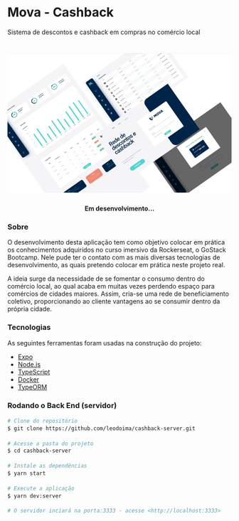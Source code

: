 <h1>Mova - Cashback</h1>
<p>Sistema de descontos e cashback em compras no comércio local</p>

<h1 align="center">
  <img width="600px" src="/assets/banner.PNG" />
</h1>

<h4 align="center"> 
	Em desenvolvimento...
</h4>

### Sobre

O desenvolvimento desta aplicação tem como objetivo colocar em prática os conhecimentos adquiridos no curso imersivo da Rockerseat, o GoStack Bootcamp.
Nele pude ter o contato com as mais diversas tecnologias de desenvolvimento, as quais pretendo colocar em prática neste projeto real.

A ideia surge da necessidade de se fomentar o consumo dentro do comércio local, ao qual acaba em muitas vezes perdendo espaço
para comércios de cidades maiores. Assim, cria-se uma rede de beneficiamento coletivo, proporcionando ao cliente vantagens ao se consumir dentro da própria cidade.

### Tecnologias

As seguintes ferramentas foram usadas na construção do projeto:

- [Expo](https://expo.io/)
- [Node.js](https://nodejs.org/en/)
- [TypeScript](https://www.typescriptlang.org/)
- [Docker](https://www.docker.com/)
- [TypeORM](https://typeorm.io/)

### Rodando o Back End (servidor)

```bash
# Clone do repositório
$ git clone https://github.com/leodoima/cashback-server.git

# Acesse a pasta do projeto
$ cd cashback-server

# Instale as dependências
$ yarn start

# Execute a aplicação
$ yarn dev:server

# O servidor inciará na porta:3333 - acesse <http://localhost:3333>
```
